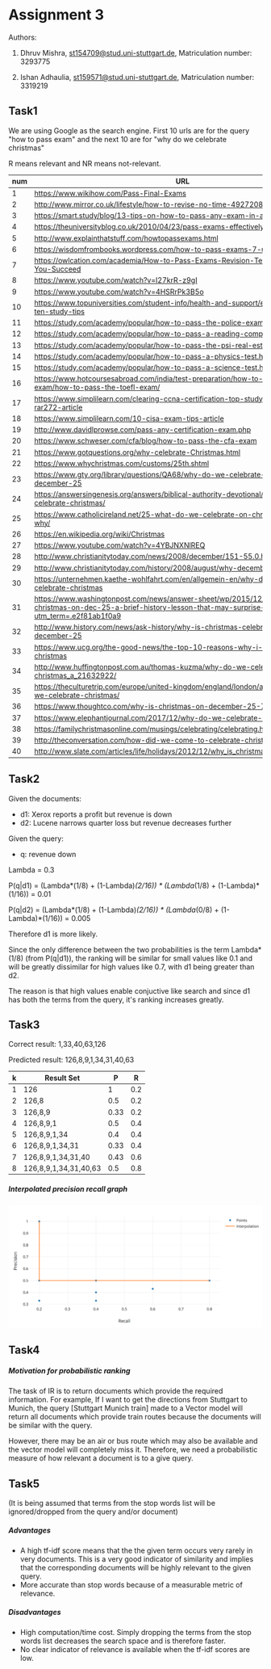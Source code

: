 # Assignment 3
Authors:

1. Dhruv Mishra, st154709@stud.uni-stuttgart.de, Matriculation number: 3293775

2. Ishan Adhaulia, st159571@stud.uni-stuttgart.de, Matriculation number: 3319219


## Task1
We are using Google as the search engine. First 10 urls are for the query "how to pass exam" and the next 10 are for "why do we celebrate christmas"

R means relevant and NR means not-relevant.

|num|URL|Dhruv|Ishan|
|---|---|---|---|
|1|https://www.wikihow.com/Pass-Final-Exams|R|NR|
|2|http://www.mirror.co.uk/lifestyle/how-to-revise-no-time-4927208|R|NR|
|3|https://smart.study/blog/13-tips-on-how-to-pass-any-exam-in-a-week/|R|NR|
|4|https://theuniversityblog.co.uk/2010/04/23/pass-exams-effectively/|R|NR|
|5|http://www.explainthatstuff.com/howtopassexams.html|R|NR|
|6|https://wisdomfrombooks.wordpress.com/how-to-pass-exams-7-useful-tips/|R|NR|
|7|https://owlcation.com/academia/How-to-Pass-Exams-Revision-Techniques-to-Help-You-Succeed|R|NR|
|8|https://www.youtube.com/watch?v=I27krR-z9gI|R|NR|
|9|https://www.youtube.com/watch?v=4HSRrPk3B5o|NR|NR|
|10|https://www.topuniversities.com/student-info/health-and-support/exam-preparation-ten-study-tips|R|NR|
|11|https://study.com/academy/popular/how-to-pass-the-police-exam.html|NR|NR|
|12|https://study.com/academy/popular/how-to-pass-a-reading-comprehension-test.html|NR|NR|
|13|https://study.com/academy/popular/how-to-pass-the-psi-real-estate-exam.html|NR|NR|
|14|https://study.com/academy/popular/how-to-pass-a-physics-test.html|NR|NR|
|15|https://study.com/academy/popular/how-to-pass-a-science-test.html|NR|NR|
|16|https://www.hotcoursesabroad.com/india/test-preparation/how-to-prepare-for-toefl-exam/how-to-pass-the-toefl-exam/|NR|NR|
|17|https://www.simplilearn.com/clearing-ccna-certification-top-study-tips-for-exam-rar272-article|NR|NR|
|18|https://www.simplilearn.com/10-cisa-exam-tips-article|NR|NR|
|19|http://www.davidlprowse.com/pass-any-certification-exam.php|R|NR|
|20|https://www.schweser.com/cfa/blog/how-to-pass-the-cfa-exam|NR|NR|
|21|https://www.gotquestions.org/why-celebrate-Christmas.html|R|NR|
|22|https://www.whychristmas.com/customs/25th.shtml|R|NR|
|23|https://www.gty.org/library/questions/QA68/why-do-we-celebrate-christmas-on-december-25|R|NR|
|24|https://answersingenesis.org/answers/biblical-authority-devotional/why-do-we-celebrate-christmas/|R|NR|
|25|https://www.catholicireland.net/25-what-do-we-celebrate-on-christmas-day-and-why/|R|NR|
|26|https://en.wikipedia.org/wiki/Christmas|R|NR|
|27|https://www.youtube.com/watch?v=4YBJNXNlREQ|R|NR|
|28|http://www.christianitytoday.com/news/2008/december/151-55.0.html|R|NR|
|29|http://www.christianitytoday.com/history/2008/august/why-december-25.html|NR|NR|
|30|https://unternehmen.kaethe-wohlfahrt.com/en/allgemein-en/why-do-we-actually-celebrate-christmas|R|NR|
|31|https://www.washingtonpost.com/news/answer-sheet/wp/2015/12/25/why-is-christmas-on-dec-25-a-brief-history-lesson-that-may-surprise-you/?utm_term=.e2f81ab1f0a9|NR|NR|
|32|http://www.history.com/news/ask-history/why-is-christmas-celebrated-on-december-25|NR|NR|
|33|https://www.ucg.org/the-good-news/the-top-10-reasons-why-i-dont-celebrate-christmas|NR|NR|
|34|http://www.huffingtonpost.com.au/thomas-kuzma/why-do-we-celebrate-christmas_a_21632922/|R|NR|
|35|https://theculturetrip.com/europe/united-kingdom/england/london/articles/why-do-we-celebrate-christmas/|R|NR|
|36|https://www.thoughtco.com/why-is-christmas-on-december-25-700439|R|NR|
|37|https://www.elephantjournal.com/2017/12/why-do-we-celebrate-christmas-anyway/|R|NR|
|38|https://familychristmasonline.com/musings/celebrating/celebrating.htm|R|NR|
|39|http://theconversation.com/how-did-we-come-to-celebrate-christmas-66042|R|NR|
|40|http://www.slate.com/articles/life/holidays/2012/12/why_is_christmas_in_december.html|NR|NR|


## Task2
Given the documents:
- d1: Xerox reports a profit but revenue is down
- d2: Lucene narrows quarter loss but revenue decreases further

Given the query:
- q: revenue down

Lambda = 0.3

P(q|d1) = (Lambda*(1/8) + (1-Lambda)*(2/16)) * (Lambda*(1/8) + (1-Lambda)*(1/16)) = 0.01

P(q|d2) = (Lambda*(1/8) + (1-Lambda)*(2/16)) * (Lambda*(0/8) + (1-Lambda)*(1/16)) = 0.005

Therefore d1 is more likely.

Since the only difference between the two probabilities is the term Lambda*(1/8) (from P(q|d1)), the ranking will be similar for small values like 0.1 and will be greatly dissimilar for high values like 0.7, with d1 being greater than d2.

The reason is that high values enable conjuctive like search and since d1 has both the terms from the query, it's ranking increases greatly.

## Task3
Correct result: 1,33,40,63,126

Predicted result: 126,8,9,1,34,31,40,63

|k|Result Set|P|R|
|---|---|---|---|
|1|126|1|0.2|
|2|126,8|0.5|0.2|
|3|126,8,9|0.33|0.2|
|4|126,8,9,1|0.5|0.4|
|5|126,8,9,1,34|0.4|0.4|
|6|126,8,9,1,34,31|0.33|0.4|
|7|126,8,9,1,34,31,40|0.43|0.6|
|8|126,8,9,1,34,31,40,63|0.5|0.8|

##### Interpolated precision recall graph
![image](figure.png)

## Task4
##### Motivation for probabilistic ranking
The task of IR is to return documents which provide the required information. For example, If I want to get the directions from Stuttgart to Munich, the query [Stuttgart Munich train] made to a Vector model will return all documents which provide train routes because the documents will be similar with the query.

However, there may be an air or bus route which may also be available and the vector model will completely miss it. Therefore, we need a probabilistic measure of how relevant a document is to a give query.

## Task5
(It is being assumed that terms from the stop words list will be ignored/dropped from the query and/or document)
##### Advantages
- A high tf-idf score means that the the given term occurs very rarely in very documents. This is a very good indicator of similarity and implies that the corresponding documents will be highly relevant to the given query.
- More accurate than stop words because of a measurable metric of relevance.

##### Disadvantages
- High computation/time cost. Simply dropping the terms from the stop words list decreases the search space and is therefore faster.
- No clear indicator of relevance is available when the tf-idf scores are low.